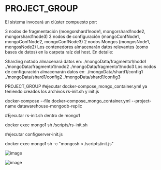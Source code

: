 # PROJECT_GROUP

El sistema invocará un clúster compuesto por:

3 nodos de fragmentación (mongorshard1node1, mongorshard1node2, mongorshard1node3)
3 nodos de configuración (mongoConfNode1, mongoConfNode2, mongoConfNode3)
2 nodos Mongos (mongosNode1, mongosNode2)
Los contenedores almacenarán datos relevantes (como bases de datos) en la carpeta raíz del host. En detalle:

Sharding notado almacenará datos en:
./mongoData/fragmento1/nodo1
./mongoData/fragmento1/nodo2
./mongoData/fragmento1/nodo3
Los nodos de configuración almacenarán datos en:
./mongoData/shard1/config1
./mongoData/shard1/config2
./mongoData/shard1/config3

PROJECT_GROUP
#ejecutar  docker-compose_mongo_container.yml ya teniendo creados los archivos rs-init.sh y init.js

docker-compose --file docker-compose_mongo_container.yml --project-name datawarehouse-mongodb-replic

#Ejecutar rs-init.sh dentro de mongo1

docker exec mongo1 sh /scripts/rs-init.sh

#ejecutar configserver-init.js

docker exec mongo1 sh -c "mongosh < /scripts/init.js"


![image](https://github.com/Amy-Sanchez/PROJECT_GROUP/assets/65546803/e237cfba-5b4d-4805-9f3b-a2144cbcb056)



![image](https://github.com/Amy-Sanchez/PROJECT_GROUP/assets/65546803/97354d37-4002-422a-8602-3899461318d2)
